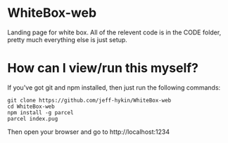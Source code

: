# WhiteBox-web
Landing page for white box. All of the relevent code is in the CODE folder, pretty much everything else is just setup.



# How can I view/run this myself?
If you've got git and npm installed, then just run the following commands:
```
git clone https://github.com/jeff-hykin/WhiteBox-web
cd WhiteBox-web
npm install -g parcel
parcel index.pug
```
Then open your browser and go to http://localhost:1234

